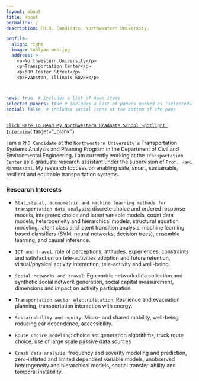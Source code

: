 ```yaml
---
layout: about
title: about
permalink: /
description: Ph.D. Candidate. Northwestern University.

profile:
  align: right
  image: tahlyan-web.jpg
  address: >
    <p>Northwestern University</p>
    <p>Transportation Center</p>
    <p>600 Foster Street</p>
    <p>Evanston, Illinois 60208</p>



news: true  # includes a list of news items
selected_papers: true # includes a list of papers marked as "selected={true}"
social: false  # includes social icons at the bottom of the page
---
```


[`Click Here To Read My Northwestern Graduate School Spotlight Interview`](https://www.tgs.northwestern.edu/about/our-people/spotlight/divyakant-tahlyan.html){:target="_blank"}

I am a `PhD Candidate` at the `Northwestern University's` Transportation Systems Analysis and Planning Program in the Department of Civil and Environmental Engineering. I am currently working at the `Transportation Center` as a graduate research assistant under the supervision of `Prof. Hani Mahmassani`. My research focuses on enabling safe, smart, sustainable, resilient and equitable transportation systems.

### Research Interests

* `Statistical, econometric and machine learning methods for transportation data analysis`: discrete choice and ordered response models, integrated choice and latent variable models, count data models, heterogeneity and hierarchical models, structural equation modeling, latent class and latent transition analysis, machine learning based classifiers (SVM, neural networks, decision trees), ensemble learning, and causal inference.

* `ICT and travel`: role of perceptions, attitudes, experiences, constraints and satisfaction on tele-activities adoption and future retention, virtual/physical activity interaction, tele-activity and well-being.

* `Social networks and travel`: Egocentric network data collection and synthetic social network generation, social capital measurement, dimensions and impact on activity participation.

* `Transportation sector electrification`: Resilience and evacuation planning, transportation interaction with energy. 

* `Sustainability and equity`: Micro- and shared mobility, well-being, reducing car dependence, accessibility. 

* `Route choice modeling`: choice set generation algorithms, truck route choice, use of large scale passive data sources

* `Crash data analysis`: frequency and severity modeling and prediction, zero-inflated and limited dependent variable models, unobserved heterogeneity and hierarchical models, spatial transfer-ability and temporal instability.


